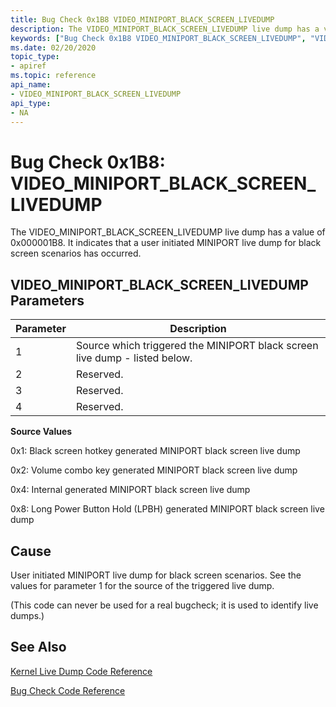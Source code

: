 ```yaml
---
title: Bug Check 0x1B8 VIDEO_MINIPORT_BLACK_SCREEN_LIVEDUMP
description: The VIDEO_MINIPORT_BLACK_SCREEN_LIVEDUMP live dump has a value of 0x000001B8. It indicates that a user initiated MINIPORT live dump for black screen scenarios has occurred.
keywords: ["Bug Check 0x1B8 VIDEO_MINIPORT_BLACK_SCREEN_LIVEDUMP", "VIDEO_MINIPORT_BLACK_SCREEN_LIVEDUMP"]
ms.date: 02/20/2020
topic_type:
- apiref
ms.topic: reference
api_name:
- VIDEO_MINIPORT_BLACK_SCREEN_LIVEDUMP
api_type:
- NA
---
```


# Bug Check 0x1B8: VIDEO\_MINIPORT\_BLACK\_SCREEN\_LIVEDUMP

The VIDEO\_MINIPORT\_BLACK\_SCREEN\_LIVEDUMP live dump has a value of 0x000001B8. It indicates that a user initiated MINIPORT live dump for black screen scenarios has occurred.

## VIDEO\_MINIPORT\_BLACK\_SCREEN\_LIVEDUMP Parameters

|Parameter|Description|
|--- |--- |
|1| Source which triggered the MINIPORT black screen live dump - listed below.|
|2| Reserved. |
|3| Reserved. |
|4| Reserved. |

**Source Values**

0x1: Black screen hotkey generated MINIPORT black screen live dump

0x2: Volume combo key generated MINIPORT black screen live dump

0x4: Internal generated MINIPORT black screen live dump

0x8: Long Power Button Hold (LPBH) generated MINIPORT black screen live dump

## Cause

User initiated MINIPORT live dump for black screen scenarios. See the values for parameter 1 for the source of the triggered live dump.

(This code can never be used for a real bugcheck; it is used to identify live dumps.)

## See Also

[Kernel Live Dump Code Reference](kernel-live-dump-code-reference.md)

[Bug Check Code Reference](bug-check-code-reference2.md)
